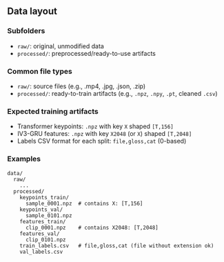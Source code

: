 ## Data layout

### Subfolders

- `raw/`: original, unmodified data
- `processed/`: preprocessed/ready-to-use artifacts

### Common file types

- `raw/`: source files (e.g., .mp4, .jpg, .json, .zip)
- `processed/`: ready-to-train artifacts (e.g., `.npz`, `.npy`, `.pt`, cleaned `.csv`)

### Expected training artifacts

- Transformer keypoints: `.npz` with key `X` shaped `[T,156]`
- IV3-GRU features: `.npz` with key `X2048` (or `X`) shaped `[T,2048]`
- Labels CSV format for each split: `file,gloss,cat` (0-based)

### Examples

```
data/
  raw/
    ...
  processed/
    keypoints_train/
      sample_0001.npz  # contains X: [T,156]
    keypoints_val/
      sample_0101.npz
    features_train/
      clip_0001.npz    # contains X2048: [T,2048]
    features_val/
      clip_0101.npz
    train_labels.csv   # file,gloss,cat (file without extension ok)
    val_labels.csv
```
